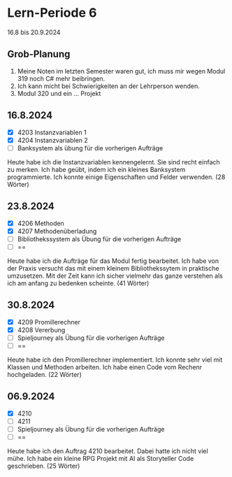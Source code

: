# Lern-Periode 6

16.8 bis 20.9.2024

## Grob-Planung

1. Meine Noten im letzten Semester waren gut, ich muss mir wegen Modul 319 noch C# mehr beibringen.
2. Ich kann micht bei Schwierigkeiten an der Lehrperson wenden.
3. Modul 320 und ein ... Projekt

## 16.8.2024

- [x] 4203 Instanzvariablen 1
- [x] 4204 Instanzvariablen 2
- [ ] Banksystem als übung für die vorherigen Aufträge

Heute habe ich die Instanzvariablen kennengelernt. Sie sind recht einfach zu merken. Ich habe geübt, indem ich ein kleines Banksystem programmierte. Ich konnte einige Eigenschaften und Felder verwenden. (28 Wörter)

## 23.8.2024

- [x] 4206 Methoden
- [x] 4207 Methodenüberladung
- [ ] Bibliothekssystem als Übung für die vorherigen Aufträge
- [ ] ==

Heute habe ich die Aufträge für das Modul fertig bearbeitet. Ich habe von der Praxis versucht das mit einem kleinem Bibliothekssytem in praktische umzusetzen. Mit der Zeit kann ich sicher vielmehr das ganze verstehen als ich am anfang zu bedenken scheinte. (41 Wörter)


## 30.8.2024

- [x] 4209 Promillerechner
- [x] 4208 Vererbung
- [ ] Spieljourney als Übung für die vorherigen Aufträge
- [ ] ==

Heute habe ich den Promillerechner implementiert. Ich konnte sehr viel mit Klassen und Methoden arbeiten. Ich habe einen Code vom Rechenr hochgeladen. (22 Wörter)


## 06.9.2024

- [x] 4210 
- [ ] 4211 
- [ ] Spieljourney als Übung für die vorherigen Aufträge
- [ ] ==

Heute habe ich den Auftrag 4210 bearbeitet. Dabei hatte ich nicht viel mühe. Ich habe ein kleine RPG Projekt mit AI als Storyteller Code geschrieben. (25 Wörter)
